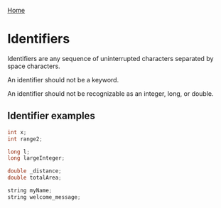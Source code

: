 [Home](https://github.com/puckowski/concert7)

# Identifiers

Identifiers are any sequence of uninterrupted characters separated by space characters. 

An identifier should not be a keyword.

An identifier should not be recognizable as an integer, long, or double.

## Identifier examples

```cpp
int x;
int range2;

long l;
long largeInteger;

double _distance;
double totalArea;

string myName;
string welcome_message;
```
